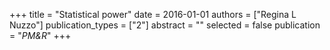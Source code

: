 +++
title = "Statistical power"
date = 2016-01-01
authors = ["Regina L Nuzzo"]
publication_types = ["2"]
abstract = ""
selected = false
publication = "*PM&R*"
+++

